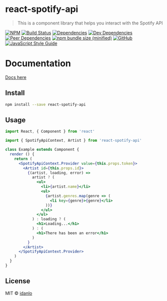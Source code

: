 ﻿# react-spotify-api

> This is a component library that helps you interact with the Spotify API

[![NPM](https://img.shields.io/npm/v/react-spotify-api.svg)](https://www.npmjs.com/package/react-spotify-api)
[![Build Status](https://travis-ci.com/idanlo/react-spotify-api.svg?branch=master)](https://travis-ci.com/idanlo/react-spotify-api)
[![Dependencies](https://david-dm.org/idanlo/react-spotify-api/status.svg)](https://david-dm.org/idanlo/react-spotify-api)
[![Dev Dependencies](https://david-dm.org/idanlo/react-spotify-api/dev-status.svg)](https://david-dm.org/idanlo/react-spotify-api?type=dev)
[![Peer Dependencies](https://david-dm.org/idanlo/react-spotify-api/peer-status.svg)](https://david-dm.org/idanlo/react-spotify-api?type=peer)
[![npm bundle size (minified)](https://img.shields.io/bundlephobia/min/react-spotify-api.svg)](https://www.npmjs.com/package/react-spotify-api)
[![GitHub](https://img.shields.io/github/license/idanlo/react-spotify-api.svg)](https://opensource.org/licenses/MIT)
[![JavaScript Style Guide](https://img.shields.io/badge/code_style-standard-brightgreen.svg)](https://standardjs.com)

# Documentation
[Docs here](https://idanlo.github.io/react-spotify-api/)

## Install

```bash
npm install --save react-spotify-api
```

## Usage

```jsx
import React, { Component } from 'react'

import { SpotifyApiContext, Artist } from 'react-spotify-api'

class Example extends Component {
  render () {
    return (
      <SpotifyApiContext.Provider value={this.props.token}>
        <Artist id={this.props.id}>
          {(artist, loading, error) =>
            artist ? (
              <ul>
                <li>{artist.name}</li>
                <ul>
                  {artist.genres.map(genre => (
                    <li key={genre}>{genre}</li>
                  ))}
                </ul>
              </ul>
            ) : loading ? (
              <h1>Loading...</h1>
            ) : (
              <h1>There has been an error</h1>
            )
          }
        </Artist>
      </SpotifyApiContext.Provider>
    )
  }
}
```

## License

MIT © [idanlo](https://github.com/idanlo)

